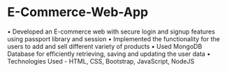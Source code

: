 # E-Commerce-Web-App
• Developed an E-commerce web with secure login and signup features using passport library and session • Implemented the functionality for the users to add and sell different variety of products • Used MongoDB Database for efficiently retrieving, saving and updating the user data • Technologies Used - HTML, CSS, Bootstrap, JavaScript, NodeJS
